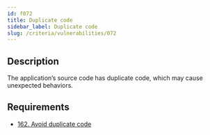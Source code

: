 ```yaml
---
id: f072
title: Duplicate code
sidebar_label: Duplicate code
slug: /criteria/vulnerabilities/072
---
```


## Description

The application’s source code has duplicate code,
which may cause unexpected behaviors.

## Requirements

- [162. Avoid duplicate code](/criteria/requirements/162)
